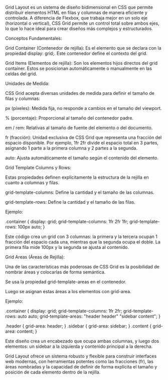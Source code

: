 Grid Layout es un sistema de diseño bidimensional en CSS que permite distribuir elementos HTML en filas y columnas de manera eficiente y controlada. A diferencia de Flexbox, que trabaja mejor en un solo eje (horizontal o vertical), CSS Grid permite un control total sobre ambos ejes, lo que lo hace ideal para crear diseños más complejos y estructurados.

Conceptos Fundamentales:

Grid Container (Contenedor de rejilla): Es el elemento que se declara con la propiedad display: grid;. Este contenedor define el contexto del grid.

Grid Items (Elementos de rejilla): Son los elementos hijos directos del grid container. Estos se posicionan automáticamente o manualmente en las celdas del grid.

Unidades de Medida:

CSS Grid acepta diversas unidades de medida para definir el tamaño de filas y columnas:

px (píxeles): Medida fija, no responde a cambios en el tamaño del viewport.

% (porcentaje): Proporcional al tamaño del contenedor padre.

em / rem: Relativas al tamaño de fuente del elemento o del documento.

fr (fracción): Unidad exclusiva de CSS Grid que representa una fracción del espacio disponible. Por ejemplo, 1fr 2fr divide el espacio total en 3 partes, asignando 1 parte a la primera columna y 2 partes a la segunda.

auto: Ajusta automáticamente el tamaño según el contenido del elemento.

Grid Template Columns y Rows:

Estas propiedades definen explícitamente la estructura de la rejilla en cuanto a columnas y filas.

grid-template-columns: Define la cantidad y el tamaño de las columnas.

grid-template-rows: Define la cantidad y el tamaño de las filas.

Ejemplo:

.container {
  display: grid;
  grid-template-columns: 1fr 2fr 1fr;
  grid-template-rows: 100px auto;
}

Este código crea un grid con 3 columnas: la primera y la tercera ocupan 1 fracción del espacio cada una, mientras que la segunda ocupa el doble. La primera fila mide 100px y la segunda se ajusta al contenido.

Grid Areas (Áreas de Rejilla):

Una de las características más poderosas de CSS Grid es la posibilidad de nombrar áreas y colocarlas de forma semántica.

Se usa la propiedad grid-template-areas en el contenedor.

Luego se asignan estas áreas a los elementos con grid-area.

Ejemplo:

.container {
  display: grid;
  grid-template-columns: 1fr 2fr;
  grid-template-rows: auto auto;
  grid-template-areas:
    "header header"
    "sidebar content";
}

.header { grid-area: header; }
.sidebar { grid-area: sidebar; }
.content { grid-area: content; }

Este diseño crea un encabezado que ocupa ambas columnas, y luego dos elementos: un sidebar a la izquierda y contenido principal a la derecha.

Grid Layout ofrece un sistema robusto y flexible para construir interfaces web modernas, con herramientas potentes como las fracciones (fr), las áreas nombradas y la capacidad de definir de forma explícita el tamaño y posición de cada elemento dentro de la rejilla.
